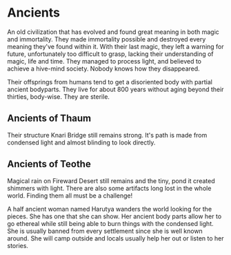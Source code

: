 # Ancients

An old civilization that has evolved and found great meaning in both magic and immortality. They made immortality possible and destroyed every meaning they've found within it. With their last magic, they left a warning for future, unfortunately too difficult to grasp, lacking their understanding of magic, life and time. They managed to process light, and believed to achieve a hive-mind society. Nobody knows how they disappeared.

Their offsprings from humans tend to get a disoriented body with partial ancient bodyparts. They live for about 800 years without aging beyond their thirties, body-wise. They are sterile.

## Ancients of Thaum

Their structure Knari Bridge still remains strong. It's path is made from condensed light and almost blinding to look directly.

## Ancients of Teothe

Magical rain on Fireward Desert still remains and the tiny, pond it created shimmers with light. There are also some artifacts long lost in the whole world. Finding them all must be a challenge!

A half ancient woman named Harutya wanders the world looking for the pieces. She has one that she can show. Her ancient body parts allow her to go ethereal while still being able to burn things with the condensed light. She is usually banned from every settlement since she is well known around. She will camp outside and locals usually help her out or listen to her stories.
